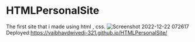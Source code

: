 # HTMLPersonalSite
The first site that i made using html , css.
![Screenshot 2022-12-22 072617](https://user-images.githubusercontent.com/86218655/209038440-1a582ad5-3b33-4e4a-974f-4283621a6108.png)
Deployed:https://vaibhavdwivedi-321.github.io/HTMLPersonalSite/
